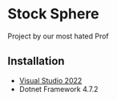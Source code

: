 # Stock Sphere

Project by our most hated Prof

## Installation

- [Visual Studio 2022](https://visualstudio.microsoft.com/vs/community/)
- Dotnet Framework 4.7.2
